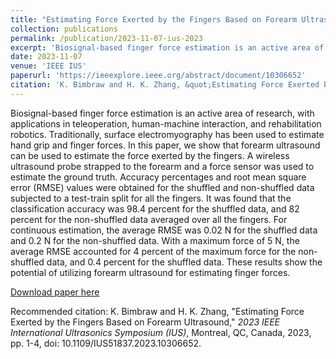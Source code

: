 ```yaml
---
title: "Estimating Force Exerted by the Fingers Based on Forearm Ultrasound"
collection: publications
permalink: /publication/2023-11-07-ius-2023
excerpt: 'Biosignal-based finger force estimation is an active area of research, with applications in teleoperation, human-machine interaction, and rehabilitation robotics. Traditionally, surface electromyography has been used to estimate hand grip and finger forces. In this paper, we show that forearm ultrasound can be used to estimate the force exerted by the fingers. A wireless ultrasound probe strapped to the forearm and a force sensor was used to estimate the ground truth. Accuracy percentages and root mean square error (RMSE) values were obtained for the shuffled and non-shuffled data subjected to a test-train split for all the fingers. It was found that the classification accuracy was 98.4 percent for the shuffled data, and 82 percent for the non-shuffled data averaged over all the fingers. For continuous estimation, the average RMSE was 0.02 N for the shuffled data and 0.2 N for the non-shuffled data. With a maximum force of 5 N, the average RMSE accounted for 4 percent of the maximum force for the non-shuffled data, and 0.4 percent for the shuffled data. These results show the potential of utilizing forearm ultrasound for estimating finger forces.'
date: 2023-11-07
venue: 'IEEE IUS'
paperurl: 'https://ieeexplore.ieee.org/abstract/document/10306652'
citation: 'K. Bimbraw and H. K. Zhang, &quot;Estimating Force Exerted by the Fingers Based on Forearm Ultrasound,&quot; <i>2023 IEEE International Ultrasonics Symposium (IUS)</i>, Montreal, QC, Canada, 2023, pp. 1-4, doi: 10.1109/IUS51837.2023.10306652.'
---
```

Biosignal-based finger force estimation is an active area of research, with applications in teleoperation, human-machine interaction, and rehabilitation robotics. Traditionally, surface electromyography has been used to estimate hand grip and finger forces. In this paper, we show that forearm ultrasound can be used to estimate the force exerted by the fingers. A wireless ultrasound probe strapped to the forearm and a force sensor was used to estimate the ground truth. Accuracy percentages and root mean square error (RMSE) values were obtained for the shuffled and non-shuffled data subjected to a test-train split for all the fingers. It was found that the classification accuracy was 98.4 percent for the shuffled data, and 82 percent for the non-shuffled data averaged over all the fingers. For continuous estimation, the average RMSE was 0.02 N for the shuffled data and 0.2 N for the non-shuffled data. With a maximum force of 5 N, the average RMSE accounted for 4 percent of the maximum force for the non-shuffled data, and 0.4 percent for the shuffled data. These results show the potential of utilizing forearm ultrasound for estimating finger forces.

[Download paper here](https://ieeexplore.ieee.org/abstract/document/10306652)

Recommended citation: K. Bimbraw and H. K. Zhang, "Estimating Force Exerted by the Fingers Based on Forearm Ultrasound," <i>2023 IEEE International Ultrasonics Symposium (IUS)</i>, Montreal, QC, Canada, 2023, pp. 1-4, doi: 10.1109/IUS51837.2023.10306652.